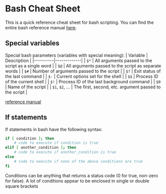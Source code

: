 # Bash Cheat Sheet
This is a quick reference cheat sheet for bash scripting. You can find the entire bash reference manual [here](https://www.gnu.org/software/bash/manual/bash.html).
## Special variables
Special bash parameters (variables with special meaning):
| Variable | Description |
|----------|-------------|
| `$*`     | All arguments passed to the script as a single word |
| `$@`     | All arguments passed to the script as separate words |
| `$#`     | Number of arguments passed to the script |
| `$?`     | Exit status of the last command |
| `$-`     | Current options set for the shell |
| `$$`     | Process ID of the current shell |
| `$!`     | Process ID of the last background command |
| `$0`     | Name of the script |
| `$1`, `$2`, ... | The first, second, etc. argument passed to the script |

[reference manual](https://www.gnu.org/software/bash/manual/bash.html#Special-Parameters)

## If statements
If statements in bash have the following syntax:
```bash
if [ condition ]; then
	# code to execute if condition is true
elif [ another_condition ]; then
	# code to execute if another_condition is true
else
	# code to execute if none of the above conditions are true
fi
```
Conditions can be anything that returns a status code (0 for true, non-zero for false). A lot of conditions appear to be enclosed in single or double square brackets